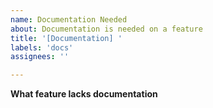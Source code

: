 ```yaml
---
name: Documentation Needed
about: Documentation is needed on a feature
title: '[Documentation] '
labels: 'docs'
assignees: ''

---
```


**What feature lacks documentation**

